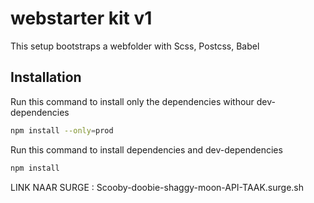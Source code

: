 # webstarter kit v1

This setup bootstraps a webfolder with Scss, Postcss, Babel

## Installation

Run this command to install only the dependencies withour dev-dependencies

```bash
npm install --only=prod
```

Run this command to install dependencies and dev-dependencies

```bash
npm install
```
LINK NAAR SURGE : Scooby-doobie-shaggy-moon-API-TAAK.surge.sh